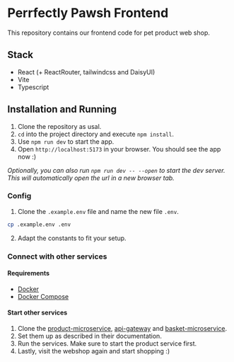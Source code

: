 # Perrfectly Pawsh Frontend
This repository contains our frontend code for pet product web shop.

## Stack
* React (+ ReactRouter, tailwindcss and DaisyUI)
* Vite
* Typescript

## Installation and Running
1. Clone the repository as usal.
2. `cd` into the project directory and execute `npm install`.
3. Use `npm run dev` to start the app.
4. Open `http://localhost:5173` in your browser. You should see the app now :)

*Optionally, you can also run `npm run dev -- --open` to start the dev server. This will automatically open the url in a new browser tab.*

### Config
1. Clone the `.example.env` file and name the new file `.env`.
```sh
cp .example.env .env
```
2. Adapt the constants to fit your setup.

### Connect with other services
#### Requirements
* [Docker](https://www.docker.com/)
* [Docker Compose](https://docs.docker.com/compose/)

#### Start other services
1. Clone the [product-microservice](https://github.com/Purrfectly-Pawsh/product-service), [api-gateway](https://github.com/Purrfectly-Pawsh/api-gateway) and [basket-microservice](https://github.com/Purrfectly-Pawsh/basket-service).
2. Set them up as described in their documentation.
3. Run the services. Make sure to start the product service first.
4. Lastly, visit the webshop again and start shopping :)

